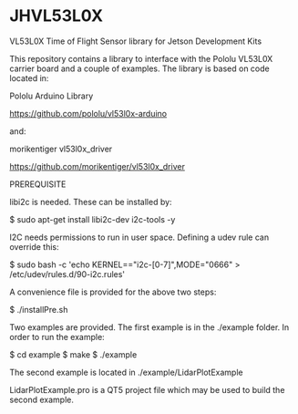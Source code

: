 # JHVL53L0X
VL53L0X Time of Flight Sensor library for Jetson Development Kits

This repository contains a library to interface with the Pololu VL53L0X carrier board and a couple of examples. The library is based on code located in:

Pololu Arduino Library

https://github.com/pololu/vl53l0x-arduino

and:

morikentiger vl53l0x_driver

https://github.com/morikentiger/vl53l0x_driver

PREREQUISITE

libi2c is needed. These can be installed by:

$ sudo apt-get install libi2c-dev i2c-tools -y

I2C needs permissions to run in user space. Defining a udev rule can override this:

$ sudo bash -c 'echo KERNEL==\"i2c-[0-7]\",MODE=\"0666\" > /etc/udev/rules.d/90-i2c.rules'

A convenience file is provided for the above two steps:

$ ./installPre.sh

Two examples are provided. The first example is in the ./example folder. In order to run the example:

$ cd example
$ make
$ ./example

The second example is located in ./example/LidarPlotExample

LidarPlotExample.pro is a QT5 project file which may be used to build the second example.





